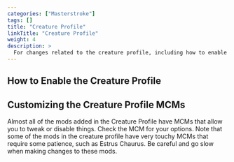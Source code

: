 ```yaml
---
categories: ["Masterstroke"]
tags: [] 
title: "Creature Profile"
linkTitle: "Creature Profile"
weight: 4
description: >
  For changes related to the creature profile, including how to enable it.
---
```


## How to Enable the Creature Profile

## Customizing the Creature Profile MCMs

Almost all of the mods added in the Creature Profile have MCMs that allow you to tweak or disable things. Check the MCM for your options. Note that some of the mods in the creature profile have very touchy MCMs that require some patience, such as Estrus Chaurus. Be careful and go slow when making changes to these mods.